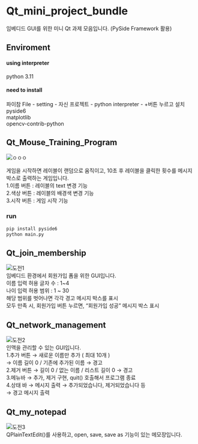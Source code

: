 # Qt_mini_project_bundle
임베디드 GUI를 위한 미니 Qt 과제 모음입니다. (PySide Framework 활용)

## Enviroment
<h4>using interpreter </h4>
python 3.11 <br>

<h4>need to install</h4>
파이참 File - setting - 자신 프로젝트 - python interpreter - +버튼 누르고 설치 <br>
pyside6 <br>
matplotlib <br>
opencv-contrib-python <br>



## Qt_Mouse_Training_Program
![ㅇㅇㅇ](https://github.com/woodong11/Qt_mini_project_bundle/assets/91379630/b3a48d30-7d17-4b81-bc97-f32baf3656ab)


게임을 시작하면 레이블이 랜덤으로 움직이고, 10초 후 레이블을 클릭한 횟수를 메시지 박스로 출력하는 게임입니다. <br>
1.이름 버튼 : 레이블의 text 변경 기능 <br>
2.색상 버튼 : 레이블의 배경색 변경 기능<br>
3.시작 버튼 : 게임 시작 기능<br>

<h3> run </h3>

```python
pip install pyside6
python main.py
```


## Qt_join_membership
![도전1](https://github.com/woodong11/Qt_mini_project_bundle/assets/91379630/73d3ef0f-91c5-41d5-a2bf-262bb57a9358)
<br>임베디드 환경에서 회원가입 폼을 위한 GUI입니다. <br>
이름 입력 허용 글자 수 : 1~4 <br>
나이 입력 허용 범위 : 1 ~ 30 <br>
해당 범위를 벗어나면 각각 경고 메시지 박스를 표시<br>
모두 만족 시, 회원가입 버튼 누르면, “회원가입 성공” 메시지 박스 표시<br>

## Qt_network_management 
![도전2](https://github.com/woodong11/Qt_mini_project_bundle/assets/91379630/c0fda1d3-a7bf-44c2-9db9-66e3b92c8a80)
<br>인맥을 관리할 수 있는 GUI입니다.<br>
1.추가 버튼
→ 새로운 이름만 추가 ( 최대 10개 ) <br>
→ 이름 길이 0 / 기존에 추가된 이름 → 경고<br>
2.제거 버튼
→ 길이 0 / 없는 이름 / 리스트 길이 0 → 경고<br>
3.메뉴바
→ 추가, 제거 구현, quit() 호출해서 프로그램 종료<br>
4.상태 바 → 메시지 출력
 → 추가되었습니다, 제거되었습니다 등<br>
→ 경고 메시지 출력<br>

## Qt_my_notepad
![도전3](https://github.com/woodong11/Qt_mini_project_bundle/assets/91379630/4f33d7f2-1ccd-4106-8e5c-45f9a451ffc8)
<br>QPlainTextEdit()를 사용하고, open, save, save as 기능이 있는 메모장입니다. <br>
